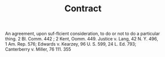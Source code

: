 ---
title: Contract
letter: C
permalink: "/definitions/bld-contract.html"
body: An agreement, upon suf-flcient consideration, to do or not to do a particular
  thing. 2 Bl. Comm. 442 ; 2 Kent, Oomm. 449. Justice v. Lang, 42 N. Y. 496, 1 Am.
  Rep. 576; Edwards v. Kearzey, 96 U. S. 599, 24 L. Ed. 793; Canterberry v. Miller,
  76 111. 355
published_at: '2018-07-07'
source: Black's Law Dictionary 2nd Ed (1910)
layout: post
---